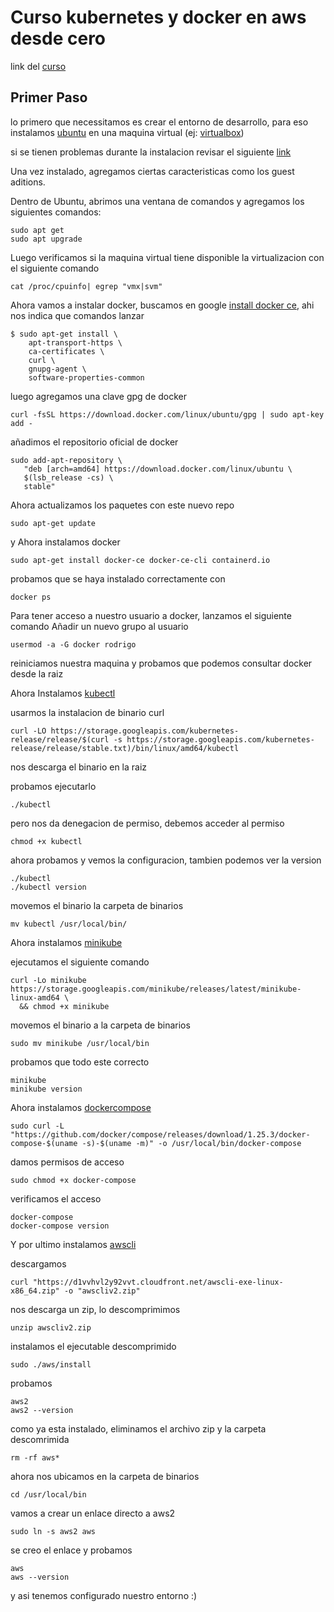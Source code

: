 # Curso kubernetes y docker en aws desde cero

link del [curso](https://www.udemy.com/course/kubernetes-y-docker-en-aws-desde-cero/)

## Primer Paso

lo primero que necessitamos es crear el entorno de desarrollo, para eso instalamos [ubuntu](https://ubuntu.com/#download) en una maquina virtual (ej: [virtualbox](https://www.virtualbox.org/wiki/Downloads))

si se tienen problemas durante la instalacion revisar el siguiente [link](https://www.youtube.com/watch?v=uV5boDESAe0)

Una vez instalado, agregamos ciertas caracteristicas como los guest aditions.

Dentro de Ubuntu, abrimos una ventana de comandos y agregamos los siguientes comandos:

```
sudo apt get
sudo apt upgrade
```

Luego verificamos si la maquina virtual tiene disponible la virtualizacion con el siguiente comando


```
cat /proc/cpuinfo| egrep "vmx|svm"
```

Ahora vamos a instalar docker, buscamos en google [install docker ce](https://docs.docker.com/install/linux/docker-ce/ubuntu/), ahi nos indica que comandos lanzar

```
$ sudo apt-get install \
    apt-transport-https \
    ca-certificates \
    curl \
    gnupg-agent \
    software-properties-common
```

luego agregamos una clave gpg de docker 

```
curl -fsSL https://download.docker.com/linux/ubuntu/gpg | sudo apt-key add -
```

añadimos el repositorio oficial de docker

```
sudo add-apt-repository \
   "deb [arch=amd64] https://download.docker.com/linux/ubuntu \
   $(lsb_release -cs) \
   stable"
```

Ahora actualizamos los paquetes con este nuevo repo

```
sudo apt-get update
```

y Ahora instalamos docker

```
sudo apt-get install docker-ce docker-ce-cli containerd.io
```

probamos que se haya instalado correctamente con

```
docker ps
```

Para tener acceso a nuestro usuario a docker, lanzamos el siguiente comando
Añadir un nuevo grupo al usuario

```
usermod -a -G docker rodrigo
```

reiniciamos nuestra maquina y probamos que podemos consultar docker desde la raiz

Ahora Instalamos [kubectl](https://kubernetes.io/es/docs/tasks/tools/install-kubectl/)

usarmos la instalacion de binario curl

```
curl -LO https://storage.googleapis.com/kubernetes-release/release/$(curl -s https://storage.googleapis.com/kubernetes-release/release/stable.txt)/bin/linux/amd64/kubectl
```

nos descarga el binario en la raiz

probamos ejecutarlo

```
./kubectl
```

pero nos da denegacion de permiso, debemos acceder al permiso

```
chmod +x kubectl
```

ahora probamos y vemos la configuracion, tambien podemos ver la version

```
./kubectl
./kubectl version
```

movemos el binario la carpeta de binarios

```
mv kubectl /usr/local/bin/
```

Ahora instalamos [minikube](https://kubernetes.io/es/docs/tasks/tools/install-minikube/)

ejecutamos el siguiente comando

```
curl -Lo minikube https://storage.googleapis.com/minikube/releases/latest/minikube-linux-amd64 \
  && chmod +x minikube
```

movemos el binario a la carpeta de binarios

```
sudo mv minikube /usr/local/bin
```

probamos que todo este correcto

```
minikube
minikube version
```

Ahora instalamos [dockercompose](https://docs.docker.com/compose/install/)

```
sudo curl -L "https://github.com/docker/compose/releases/download/1.25.3/docker-compose-$(uname -s)-$(uname -m)" -o /usr/local/bin/docker-compose
```

damos permisos de acceso

```
sudo chmod +x docker-compose
```

verificamos el acceso

```
docker-compose
docker-compose version
```

Y por ultimo instalamos [awscli](https://docs.aws.amazon.com/cli/latest/userguide/install-cliv2-linux-mac.html#cliv2-linux-mac-install)

descargamos

```
curl "https://d1vvhvl2y92vvt.cloudfront.net/awscli-exe-linux-x86_64.zip" -o "awscliv2.zip"
```

nos descarga un zip, lo descomprimimos

```
unzip awscliv2.zip
```

instalamos el ejecutable descomprimido

```
sudo ./aws/install
```

probamos

```
aws2
aws2 --version
```

como ya esta instalado, eliminamos el archivo zip y la carpeta descomrimida

```
rm -rf aws*
```

ahora nos ubicamos en la carpeta de binarios

```
cd /usr/local/bin
```

vamos a crear un enlace directo a aws2

```
sudo ln -s aws2 aws
```

se creo el enlace y probamos

```
aws
aws --version
```

y asi tenemos configurado nuestro entorno :)
